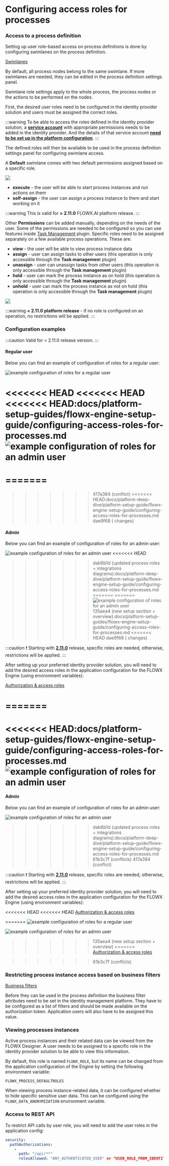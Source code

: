 # Configuring access roles for processes

### Access to a process definition

Setting up user role-based access on process definitions is done by configuring swimlanes on the process definition.

[Swimlanes](../../../platform-deep-dive/user-roles-management/swimlanes.md)

By default, all process nodes belong to the same swimlane. If more swimlanes are needed, they can be edited in the process definition settings panel.

Swimlane role settings apply to the whole process, the process nodes or the actions to be performed on the nodes.

First, the desired user roles need to be configured in the identity provider solution and users must be assigned the correct roles.

:::warning
To be able to access the roles defined in the identity provider solution, a [**service account**](../access-management/configuring-an-iam-solution.md#adding-service-accounts) with appropriate permissions needs to be added in the identity provider. And the details of that service account [**need to be set up in the platform configuration**](../../../flowx-designer/designer-setup-guide/designer-setup-guide.md#authorization--access-roles).
:::

The defined roles will then be available to be used in the process definition settings panel for configuring swimlane access.

A **Default** swimlane comes with two default permissions assigned based on a specific role.

![](../../platform-deep-dive/img/swimlane_default_roles.png)

* **execute** - the user will be able to start process instances and run actions on them
* **self-assign** - the user can assign a process instance to them and start working on it

:::warning
This is valid for **> 2.11.0** FLOWX.AI platform release.
:::

Other **Permissions** can be added manually, depending on the needs of the user. Some of the permissions are needed to be configured so you can use features inside [Task Management](../../plugins/custom-plugins/task-management/task-management.md) plugin. Specific roles need to be assigned separately on a few available process operations. These are:

* **view** - the user will be able to view process instance data
* **assign** - user can assign tasks to other users (this operation is only accessible through the **Task managemen**t plugin)
* **unassign** - user can unassign tasks from other users (this operation is only accessible through the **Task management** plugin)
* **hold** - user can mark the process instance as on hold (this operation is only accessible through the **Task management** plugin)
* **unhold** - user can mark the process instance as not on hold (this operation is only accessible through the **Task management** plugin)

![](../../platform-deep-dive/img/process_permissions.png)

:::warning
**< 2.11.0 platform release** - if no role is configured on an operation, no restrictions will be applied.
:::

### Configuration examples 

:::caution
Valid for < 2.11.0 release version.
:::


#### Regular user

Below you can find an example of configuration of roles for a regular user:

![example configuration of roles for a regular user](../../platform-deep-dive/img/regular_user_roles.png)

<<<<<<< HEAD
<<<<<<< HEAD
<<<<<<< HEAD:docs/platform-setup-guides/flowx-engine-setup-guide/configuring-access-roles-for-processes.md
![example configuration of roles for an admin user](../../platform-deep-dive/img/admin_user_roles.png)
=======
=======
=======
>>>>>>> 417a384 (conflict)
<<<<<<< HEAD:docs/platform-deep-dive/platform-setup-guide/flowx-engine-setup-guide/configuring-access-roles-for-processes.md
>>>>>>> dae9f68 ( changes)
#### Admin

Below you can find an example of configuration of roles for an admin user:


![example configuration of roles for an admin user](../../img/admin_user_roles.png)
<<<<<<< HEAD
>>>>>>> dab6b1d (updated process roles + integrations diagrams):docs/platform-deep-dive/platform-setup-guide/flowx-engine-setup-guide/configuring-access-roles-for-processes.md
=======
=======
![example configuration of roles for an admin user](../../platform-deep-dive/img/admin_user_roles.png)
>>>>>>> 135aea4 (new setup section + overview):docs/platform-setup-guides/flowx-engine-setup-guide/configuring-access-roles-for-processes.md
<<<<<<< HEAD
>>>>>>> dae9f68 ( changes)

:::caution
:exclamation: Starting with [**2.11.0**](/release-notes/v2.11.0-august-2022/) release, specific roles are needed, otherwise, restrictions will be applied.
:::

After setting up your preferred identity provider solution, you will need to add the desired access roles in the application configuration for the FLOWX Engine (using environment variables):

[Authorization & access roles](./flowx-engine-setup-guide.md#authorization--access-roles)

=======
=======
<<<<<<< HEAD:docs/platform-setup-guides/flowx-engine-setup-guide/configuring-access-roles-for-processes.md
![example configuration of roles for an admin user](../../platform-deep-dive/img/admin_user_roles.png)
=======
#### Admin

Below you can find an example of configuration of roles for an admin user:


![example configuration of roles for an admin user](../../img/admin_user_roles.png)
>>>>>>> dab6b1d (updated process roles + integrations diagrams):docs/platform-deep-dive/platform-setup-guide/flowx-engine-setup-guide/configuring-access-roles-for-processes.md
>>>>>>> 61b3c7f (conflicts)
>>>>>>> 417a384 (conflict)

:::caution
:exclamation: Starting with [**2.11.0**](/release-notes/v2.11.0-august-2022/) release, specific roles are needed, otherwise, restrictions will be applied.
:::

After setting up your preferred identity provider solution, you will need to add the desired access roles in the application configuration for the FLOWX Engine (using environment variables):

<<<<<<< HEAD
<<<<<<< HEAD
[Authorization & access roles](./flowx-engine-setup-guide.md#authorization--access-roles)

=======
![example configuration of roles for a regular user](../../platform-deep-dive/img/regular_user_roles.png)

![example configuration of roles for an admin user](../../platform-deep-dive/img/admin_user_roles.png)
>>>>>>> 135aea4 (new setup section + overview)
=======
[Authorization & access roles](./flowx-engine-setup-guide.md#authorization--access-roles)

>>>>>>> 61b3c7f (conflicts)

### Restricting process instance access based on business filters


[Business filters](../../user-roles-management/business-filters.md)

Before they can be used in the process definition the business filter attributes need to be set in the identity management platform. They have to be configured as a list of filters and should be made available on the authorization token. Application users will also have to be assigned this value.

### Viewing processes instances

Active process instances and their related data can be viewed from the FLOWX Designer. A user needs to be assigned to a specific role in the identity provider solution to be able to view this information.

By default, this role is named `FLOWX_ROLE`, but its name can be changed from the application configuration of the Engine by setting the following environment variable:

`FLOWX_PROCESS_DEFAULTROLES`

When viewing process instance-related data, it can be configured whether to hide specific sensitive user data. This can be configured using the `FLOWX_DATA_ANONYMIZATION` environment variable.

### Access to REST API

To restrict API calls by user role, you will need to add the user roles in the application config:

```yaml
security:
  pathAuthorizations:
    -
      path: "/api/**"
      rolesAllowed: "ANY_AUTHENTICATED_USER" or "USER_ROLE_FROM_IDENTITY_PROVIDER"
```